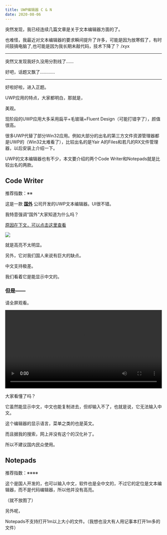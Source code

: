 ```yaml
---
title: UWP编辑器 C & N
date: 2020-08-06
---
```


突然发现，我已经连续几篇文章是关于文本编辑器方面的了。

也难怪，我最近对文本编辑器的要求瞬间提升了许多，可能是因为放寒假了，有时间鼓搞电脑了,也可能是因为我长期未敲代码，技术下降了？ /xyx

--------------------------------------------------

突然又发现我好久没用分割线了……

好吧，话题又飘了…………

-------------------------------------------------

好啦好啦，进入正题。

UWP应用的特点，大家都明白，那就是，

美观。

现阶段的UWP应用大多采用扁平+毛玻璃+Fluent Design（可能打错字了），颜值很高。

很多UWP代替了部分Win32应用。例如大部分的出名的第三方文件资源管理器都是UWP的（Win32太难看了），比较出名的是Yair A的Files和若凡的RX文件管理器，以后安装上介绍一下。

UWP的文本编辑器也有不少，本文要介绍的两个Code Writer和Notepads就是比较出名的两款。

## Code Writer

推荐指数：※※

这是一款 <u>**国外**</u> 公司开发的UWP文本编辑器。UI很不错。

我特意强调“国外”大家知道为什么吗？

[原因在下文，可以点击这里查看](#但是——)

![](/img/post/UWP两个文本编辑器（1）.png)

就是高亮不太明显。

另外，它对我们国人来说有巨大的缺点。

中文支持极差。

我们看着它是能显示中文的。

### 但是——

请全屏观看。

<video src="/video/UWP两个编辑器（1）.mp4" width="100%" controls></video>

大家看懂了吗？

它虽然能显示中文，中文也能复制进去，但却输入不了，也就是说，它无法输入中文。

这个编辑器的显示语言，菜单之类的也是英文。

而且据我的搜索，网上并没有这个的汉化补丁。

所以不建议国内民众使用。



## Notepads

推荐指数：※※※※

这个是国人开发的，也可以输入中文，软件也是全中文的，不过它的定位是文本编辑器，而不是代码编辑器，所以他并没有高亮。

（就不放图了）

另外呢，

Notepads不支持打开1m以上大小的文件。（我想也没大有人用记事本打开1m多的文件）


